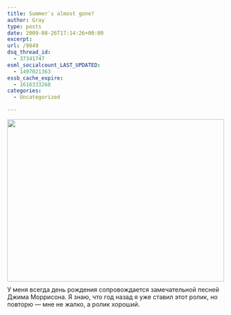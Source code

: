```yaml
---
title: Summer`s almost gone?
author: Gray
type: posts
date: 2009-08-26T17:14:26+00:00
excerpt:
url: /9849
dsq_thread_id:
  - 37341747
esml_socialcount_LAST_UPDATED:
  - 1497021363
essb_cache_expire:
  - 1616333268
categories:
  - Uncategorized

---
```








<p style="clear: both">
  <a href="http://fotki.yandex.ru/users/gray7400/view/212229/" class="image-link"><img src="https://i1.wp.com/img-fotki.yandex.ru/get/25/gray7400.6c/0_33d05_cccc8c6f_L.jpg?resize=500%2C375" height="375" align="left" width="500" style=" display: inline; float: left; margin: 0 10px 10px 0;" data-recalc-dims="1" /></a><br style="clear: both" />У меня всегда день рождения сопровождается замечательной песней Джима Моррисона. Я знаю, что год назад я уже ставил этот ролик, но повторю &#8212; мне не жалко, а ролик хороший.
</p>
